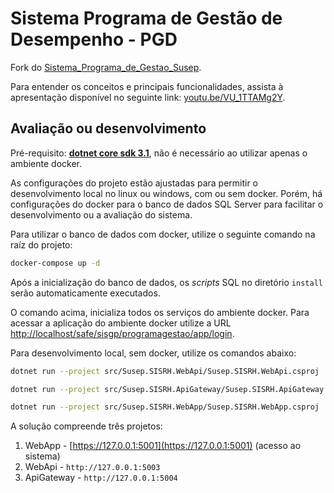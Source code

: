 # Sistema Programa de Gestão de Desempenho - PGD

Fork do [Sistema_Programa_de_Gestao_Susep](https://github.com/spbgovbr/Sistema_Programa_de_Gestao_Susep).

Para entender os conceitos e principais funcionalidades, assista à apresentação disponível no seguinte link: [youtu.be/VU_1TTAMg2Y](https://youtu.be/VU_1TTAMg2Y).

## Avaliação ou desenvolvimento

Pré-requisito: [**dotnet core sdk 3.1**](https://dotnet.microsoft.com/download/dotnet/3.1), não é necessário ao utilizar
apenas o ambiente docker.

As configurações do projeto estão ajustadas para permitir o desenvolvimento local no linux ou windows, com ou sem docker.
Porém, há configurações do docker para o banco de dados SQL Server para facilitar o desenvolvimento ou a avaliação do
sistema.

Para utilizar o banco de dados com docker, utilize o seguinte comando na raíz do projeto:

```sh
docker-compose up -d
```

Após a inicialização do banco de dados, os _scripts_ SQL no diretório `install` serão automaticamente executados.

O comando acima, inicializa todos os serviços do ambiente docker. Para acessar a aplicação do ambiente docker utilize a URL [http://localhost/safe/sisgp/programagestao/app/login](http://localhost/safe/sisgp/programagestao/app/login).

Para desenvolvimento local, sem docker, utilize os comandos abaixo:

```sh
dotnet run --project src/Susep.SISRH.WebApi/Susep.SISRH.WebApi.csproj
```

```sh
dotnet run --project src/Susep.SISRH.ApiGateway/Susep.SISRH.ApiGateway.csproj
```

```sh
dotnet run --project src/Susep.SISRH.WebApp/Susep.SISRH.WebApp.csproj
```

A solução compreende três projetos:

1. WebApp - [https://127.0.0.1:5001](https://127.0.0.1:5001) (acesso ao sistema)
2. WebApi - `http://127.0.0.1:5003`
3. ApiGateway - `http://127.0.0.1:5004`
